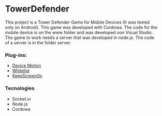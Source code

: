 # TowerDefender

This project is a Tower Defender Game for Mobile Devices (It was tested only on Android). This game was developed with Cordowa. The code for the mobile device is on the www folder and was developed oon Visual Studio. The game to work needs a server that was developed in node.js. The code of a server is in the folder server. 

### Plug-ins:
*  [Device Motion](http://cordova.apache.org/docs/en/latest/reference/cordova-plugin-device-orientation/index.html "information page")
*  [Whitelist](http://cordova.apache.org/docs/en/latest/reference/cordova-plugin-whitelist/index.html "information page")
*  [KeepScreenOn](https://github.com/zoxxx/PhoneGap-KeepScreenOn-plugin "information page")

### Tecnologies
* Socket.io
* Node.js
* Cordowa
